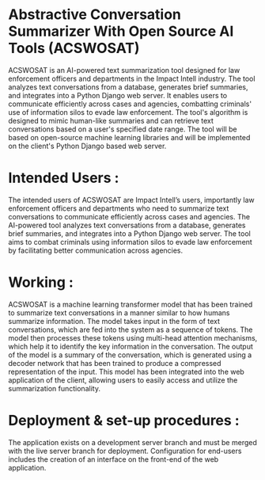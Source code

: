 # Abstractive Conversation Summarizer With Open Source AI Tools (ACSWOSAT)
ACSWOSAT is an AI-powered text summarization tool designed for law enforcement officers and departments in the Impact Intell industry. 
The tool analyzes text conversations from a database, generates brief summaries, and integrates into a Python Django web server. 
It enables users to communicate efficiently across cases and agencies, combatting criminals' use of information silos to evade law enforcement. 
The tool's algorithm is designed to mimic human-like summaries and can retrieve text conversations based on a user's specified date range.
The tool will be based on open-source machine learning libraries and will be implemented on the client's Python Django based web server.

# Intended Users : 
The intended users of ACSWOSAT are Impact Intell’s users, importantly law enforcement officers and departments who need to summarize text conversations to communicate efficiently across cases and agencies.
The AI-powered tool analyzes text conversations from a database, generates brief summaries, and integrates into a Python Django web server. 
The tool aims to combat criminals using information silos to evade law enforcement by facilitating better communication across agencies. 

# Working : 
ACSWOSAT is a machine learning transformer model that has been trained to summarize text conversations in a manner similar to how humans summarize information. 
The model takes input in the form of text conversations, which are fed into the system as a sequence of tokens. 
The model then processes these tokens using multi-head attention mechanisms, which help it to identify the key information in the conversation. 
The output of the model is a summary of the conversation, which is generated using a decoder network that has been trained to produce a compressed representation of the input. 
This model has been integrated into the web application of the client, allowing users to easily access and utilize the summarization functionality.

# Deployment & set-up procedures : 
The application exists on a development server branch and must be merged with the live server branch for deployment. 
Configuration for end-users includes the creation of an interface on the front-end of the web application. 
